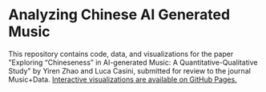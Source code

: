 # Analyzing Chinese AI Generated Music

This repository contains code, data, and visualizations for the paper "Exploring “Chineseness” in AI-generated Music: A Quantitative-Qualitative Study" by Yiren Zhao and Luca Casini, submitted for review to the journal Music+Data.
[Interactive visualizations are available on GitHub Pages.](https://yiren-zhao.github.io/MaD_AIMS_zh/)
